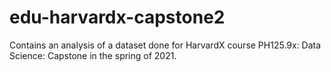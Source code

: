 # edu-harvardx-capstone2

Contains an analysis of a dataset done for HarvardX course PH125.9x: Data 
Science: Capstone in the spring of 2021.
